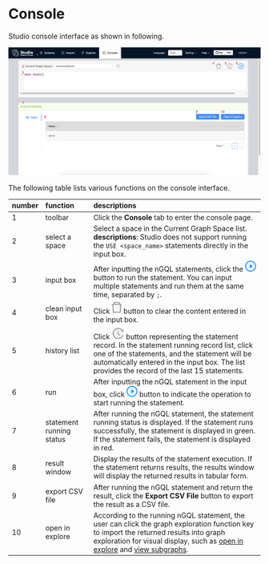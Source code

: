 # Console

Studio console interface as shown in following.

![console interface](../figs/st-ug-055.png "console")

The following table lists various functions on the console interface.

| number | function        | descriptions                                                                                                                                                                                                                                                                   |
| :----- | :-------------- | :----------------------------------------------------------------------------------------------------------------------------------------------------------------------------------------------------------------------------------------------------------------------------- |
| 1      | toolbar         | Click the **Console** tab to enter the console page.                                                                                                                                                                                                                           |
| 2      | select a space  | Select a space in the Current Graph Space list. <br/> **descriptions**: Studio does not support running the `USE <space_name>` statements directly in the input box.                                                                                                           |
| 3      | input box       | After inputting the nGQL statements, click the ![run](../figs/st-ug-008.png) button to run the statement. You can input multiple statements and run them at the same time, separated by `;`.                                                                                   |
| 4      | clean input box | Click ![clean](../figs/st-ug-056.png) button to clear the content entered in the input box.                                                                                                                                                                                    |
| 5      | history list    | Click ![history](../figs/st-ug-057.png) button representing the statement record. In the statement running record list, click one of the statements, and the statement will be automatically entered in the input box. The list provides the record of the last 15 statements. |
| 6      | run             | After inputting the nGQL statement in the input box, click ![run](../figs/st-ug-008.png) button to indicate the operation to start running the statement.                                                                                                                                                 |
| 7      | statement running status    | After running the nGQL statement, the statement running status is displayed. If the statement runs successfully, the statement is displayed in green. If the statement fails, the statement is displayed in red.                                                                                                                                                                   |
| 8      | result window       | Display the results of the statement execution. If the statement returns results, the results window will display the returned results in tabular form.                                                                                                                                                                                                     |
| 9      | export CSV file    | After running the nGQL statement and return the result, click the **Export CSV File** button to export the result as a CSV file.                                                                                                                                                                                         |
| 10     | open in explore    | According to the running nGQL statement, the user can click the graph exploration function key to import the returned results into graph exploration for visual display, such as [open in explore](st-ug-open-in-explore.md) and [view subgraphs](st-ug-visualize-subgraph.md).                                                                |
